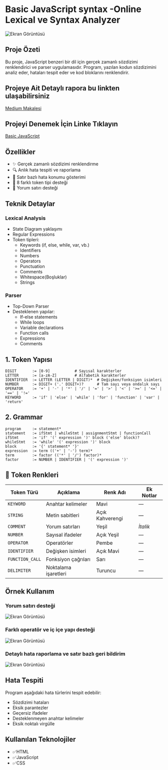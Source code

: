 # Basic JavaScript syntax -Online Lexical ve Syntax Analyzer

![Ekran Görüntüsü](img/img1.PNG)

## Proje Özeti
Bu proje, JavaScript benzeri bir dil için gerçek zamanlı sözdizimi renklendirici ve parser uygulamasıdır. Program, yazılan kodun sözdizimini analiz eder, hataları tespit eder ve kod bloklarını renklendirir.

## Projeye Ait Detaylı rapora bu linkten ulaşabilirsiniz
[Medium Makalesi](https://medium.com/@bayoglumirac7/basic-javascript-syntax-online-lexical-ve-syntax-analyzer-442ab41f34a0)

## Projeyi Denemek İçin Linke Tıklayın
[Basic JavaScript]( https://miracbygl.github.io/BasicJavaScript_Highlighter/)
## Özellikler
- ✨ Gerçek zamanlı sözdizimi renklendirme
- 🔍 Anlık hata tespiti ve raporlama
- 📝 Satır  bazlı hata konumu gösterimi
- 🎨 8 farklı token tipi desteği
- 💬 Yorum satırı desteği

## Teknik Detaylar

### Lexical Analysis
- State Diagram yaklaşımı
- Regular Expressions 
- Token tipleri:
  - Keywords (if, else, while, var, vb.)
  - Identifiers
  - Numbers
  - Operators
  - Punctuation
  - Comments
  - Whitespace(Boşluklar)
  - Strings

### Parser
- Top-Down  Parser
- Desteklenen yapılar:
  - If-else statements
  - While loops
  - Variable declarations
  - Function calls
  - Expressions
  - Comments
## 1. Token Yapısı
```bnf
DIGIT       := [0-9]           # Sayısal karakterler
LETTER      := [a-zA-Z]        # Alfabetik karakterler
IDENTIFIER  := LETTER (LETTER | DIGIT)*  # Değişken/fonksiyon isimleri
NUMBER      := DIGIT+ ('.' DIGIT+)?      # Tam sayı veya ondalık sayı
OPERATOR    := '+' | '-' | '*' | '/' | '=' | '>' | '<' | '>=' | '<=' | '==' | '!='
KEYWORD     := 'if' | 'else' | 'while' | 'for' | 'function' | 'var' | 'return'
```
## 2. Grammar
```bnf
program     := statement*
statement   := ifStmt | whileStmt | assignmentStmt | functionCall
ifStmt      := 'if' '(' expression ')' block ('else' block)?
whileStmt   := 'while' '(' expression ')' block
block       := '{' statement* '}'
expression  := term (('+' | '-') term)*
term        := factor (('*' | '/') factor)*
factor      := NUMBER | IDENTIFIER | '(' expression ')'
```
## 🎨 Token Renkleri

| Token Türü         | Açıklama                   | Renk Adı        | Ek Notlar           |
|--------------------|----------------------------|------------------|----------------------|
| `KEYWORD`          | Anahtar kelimeler          | Mavi             | —                    |
| `STRING`           | Metin sabitleri            | Açık Kahverengi  | —                    |
| `COMMENT`          | Yorum satırları            | Yeşil            | *İtalik*             |
| `NUMBER`           | Sayısal ifadeler           | Açık Yeşil       | —                    |
| `OPERATOR`         | Operatörler                | Pembe            | —                    |
| `IDENTIFIER`       | Değişken isimleri          | Açık Mavi        | —                    |
| `FUNCTION_CALL`    | Fonksiyon çağrıları        | Sarı             | —                    |
| `DELIMITER`        | Noktalama işaretleri       | Turuncu          | —                    |


## Örnek Kullanım

### Yorum satırı desteği

 ![Ekran Görüntüsü](img/img3.PNG)

 ### Farklı operatör ve iç içe yapı desteği

 ![Ekran Görüntüsü](img/img2.PNG)

 ### Detaylı hata raporlama ve satır bazlı geri bildirim
 ![Ekran Görüntüsü](img/img4.PNG)
 
 ## Hata Tespiti
 
Program aşağıdaki hata türlerini tespit edebilir:
- Sözdizimi hataları
- Eksik parantezler
- Geçersiz ifadeler
- Desteklenmeyen anahtar kelimeler
- Eksik noktalı virgülle


## Kullanılan Teknolojiler

- ✅HTML
- ✅JavaScript
- ✅CSS

 

